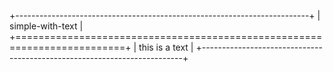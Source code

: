+-------------------------------------------------------------------------+
| simple-with-text                                                        |
+=========================================================================+
| this is a text                                                          |
+-------------------------------------------------------------------------+
